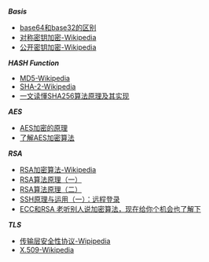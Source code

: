 ***Basis***

- [base64和base32的区别](https://segmentfault.com/a/1190000010857971)
- [对称密钥加密-Wikipedia](https://zh.wikipedia.org/wiki/%E5%B0%8D%E7%A8%B1%E5%AF%86%E9%91%B0%E5%8A%A0%E5%AF%86)
- [公开密钥加密-Wikipedia](https://zh.wikipedia.org/wiki/%E5%85%AC%E5%BC%80%E5%AF%86%E9%92%A5%E5%8A%A0%E5%AF%86)

***HASH Function***

- [MD5-Wikipedia](https://zh.wikipedia.org/wiki/MD5)
- [SHA-2-Wikipedia](https://zh.wikipedia.org/wiki/SHA-2)
- [一文读懂SHA256算法原理及其实现](https://zhuanlan.zhihu.com/p/94619052)

***AES***

- [AES加密的原理](https://www.cxyxiaowu.com/3239.html)
- [了解AES加密算法](https://justinyan.me/post/4356)

***RSA***

- [RSA加密算法-Wikipedia](https://zh.wikipedia.org/wiki/RSA%E5%8A%A0%E5%AF%86%E6%BC%94%E7%AE%97%E6%B3%95)
- [RSA算法原理（一）](https://www.ruanyifeng.com/blog/2013/06/rsa_algorithm_part_one.html)
- [RSA算法原理（二）](https://www.ruanyifeng.com/blog/2013/07/rsa_algorithm_part_two.html)
- [SSH原理与运用（一）：远程登录](https://www.ruanyifeng.com/blog/2011/12/ssh_remote_login.html)
- [ECC和RSA 老听别人说加密算法，现在给你个机会也了解下](https://zhuanlan.zhihu.com/p/27615345)

***TLS***

- [传输层安全性协议-Wipipedia](https://zh.wikipedia.org/wiki/%E5%82%B3%E8%BC%B8%E5%B1%A4%E5%AE%89%E5%85%A8%E6%80%A7%E5%8D%94%E5%AE%9A)
- [X.509-Wikipedia](https://zh.wikipedia.org/wiki/X.509)
